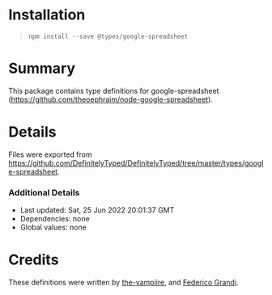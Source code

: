 # Installation
> `npm install --save @types/google-spreadsheet`

# Summary
This package contains type definitions for google-spreadsheet (https://github.com/theoephraim/node-google-spreadsheet).

# Details
Files were exported from https://github.com/DefinitelyTyped/DefinitelyTyped/tree/master/types/google-spreadsheet.

### Additional Details
 * Last updated: Sat, 25 Jun 2022 20:01:37 GMT
 * Dependencies: none
 * Global values: none

# Credits
These definitions were written by [the-vampiire](https://github.com/the-vampiire), and [Federico Grandi](https://github.com/EndBug).
